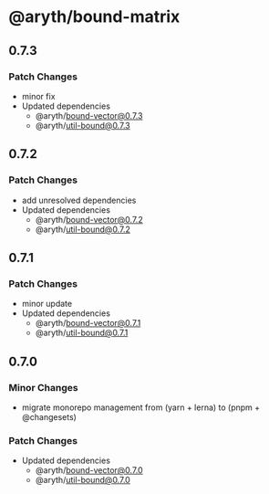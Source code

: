 # @aryth/bound-matrix

## 0.7.3

### Patch Changes

- minor fix
- Updated dependencies
  - @aryth/bound-vector@0.7.3
  - @aryth/util-bound@0.7.3

## 0.7.2

### Patch Changes

- add unresolved dependencies
- Updated dependencies
  - @aryth/bound-vector@0.7.2
  - @aryth/util-bound@0.7.2

## 0.7.1

### Patch Changes

- minor update
- Updated dependencies
  - @aryth/bound-vector@0.7.1
  - @aryth/util-bound@0.7.1

## 0.7.0

### Minor Changes

- migrate monorepo management from (yarn + lerna) to (pnpm + @changesets)

### Patch Changes

- Updated dependencies
  - @aryth/bound-vector@0.7.0
  - @aryth/util-bound@0.7.0

